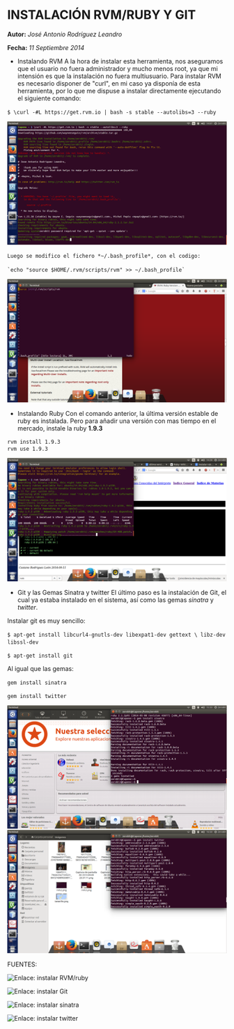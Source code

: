INSTALACIÓN RVM/RUBY Y GIT
==========================

**Autor:** *José Antonio Rodríguez Leandro*  

**Fecha:** *11 Septiembre 2014*

* Instalando RVM
	A la hora de instalar esta herramienta, nos aseguramos que el usuario no  fuera administrador y 
mucho menos root, ya que mi intensión es que la instalación no fuera multiusuario. 
Para instalar RVM es necesario disponer de "curl", en mi caso ya disponía de esta herramienta, por lo que me dispuse a instalar directamente ejecutando el siguiente comando:

`$ \curl -#L https://get.rvm.io | bash -s stable --autolibs=3 --ruby`

![Imagen, instalando RVM](img/rvm1.png?raw=true "Instalando RVM")

	Luego se modifico el fichero *~/.bash_profile*, con el codigo:
	
	`echo "source $HOME/.rvm/scripts/rvm" >> ~/.bash_profile`

![Imagen, archivo .bash_profile](img/rvm3.png?raw=true "Modificando bash_profile")

* Instalando Ruby
	Con el comando anterior, la última versión estable de ruby es instalada. Pero para añadir una versión con mas tiempo en el mercado, instale la ruby **1.9.3**

```
rvm install 1.9.3
rvm use 1.9.3 
```
![Imagen, instalando Ruby](img/rvm4.png?raw=true "Instalando Ruby")

* Git y las Gemas Sinatra y twitter
	El último paso es la instalación de Git, el cual ya estaba instalado en el sistema, así como las gemas *sinatra* y *twitter*.

Instalar git es muy sencillo:

 `$ apt-get install libcurl4-gnutls-dev libexpat1-dev gettext \ libz-dev libssl-dev`
 
 `$ apt-get install git`

Al igual que las gemas:

 `gem install sinatra`
 
 `gem install twitter`

![Imagen, instalando Sinatra](img/rvm7.png?raw=true "Instalando Sinatra")
![Imagen, instalando twitter](img/rvm8.png?raw=true "Instalando twitter")

	
FUENTES:

![Enlace: instalar RVM/ruby](http://rvm.io/rvm/install "Instalar RVM/ruby")

![Enlace: instalar Git](http://git-scm.com/book/es/Empezando-Instalando-Git "Instalar Git")

![Enlace: instalar sinatra](https://rubygems.org/gems/sinatra "Instalar sinatra")

![Enlace: instalar twitter](https://rubygems.org/gems/twitter "Instalar twitter")






